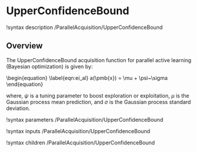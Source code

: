 # UpperConfidenceBound

!syntax description /ParallelAcquisition/UpperConfidenceBound

## Overview

The UpperConfidenceBound acquisition function for parallel active learning (Bayesian optimization) is given by:

\begin{equation}
    \label{eqn:ei_al}
    a(\pmb{x}) = \mu + \psi~\sigma
\end{equation}

where, $\psi$ is a tuning parameter to boost exploration or exploitation, $\mu$ is the Gaussian process mean prediction, and $\sigma$ is the Gaussian process standard deviation.

!syntax parameters /ParallelAcquisition/UpperConfidenceBound

!syntax inputs /ParallelAcquisition/UpperConfidenceBound

!syntax children /ParallelAcquisition/UpperConfidenceBound
